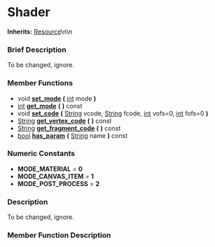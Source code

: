 #  Shader  
**Inherits:** [Resource](class_resource)\\n\\n
###  Brief Description  
To be changed, ignore.

###  Member Functions 
  * void  **[set_mode](#set_mode)**  **(** [int](class_int) mode  **)**
  * [int](class_int)  **[get_mode](#get_mode)**  **(** **)** const
  * void  **[set_code](#set_code)**  **(** [String](class_string) vcode, [String](class_string) fcode, [int](class_int) vofs=0, [int](class_int) fofs=0  **)**
  * [String](class_string)  **[get_vertex_code](#get_vertex_code)**  **(** **)** const
  * [String](class_string)  **[get_fragment_code](#get_fragment_code)**  **(** **)** const
  * [bool](class_bool)  **[has_param](#has_param)**  **(** [String](class_string) name  **)** const

###  Numeric Constants  
  * **MODE_MATERIAL** = **0**
  * **MODE_CANVAS_ITEM** = **1**
  * **MODE_POST_PROCESS** = **2**

###  Description  
To be changed, ignore.

###  Member Function Description  
